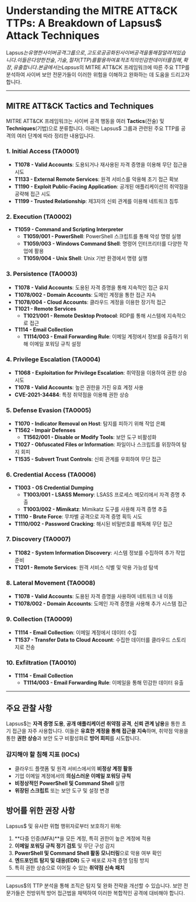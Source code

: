 # Understanding the MITRE ATT&CK TTPs: A Breakdown of Lapsus$ Attack Techniques

Lapsus$는 유명한 사이버 공격 그룹으로, 고도로 공공화된 사이버 공격을 통해 잘 알려져 있습니다. 이들은 다양한 전술, 기술, 절차(TTP)를 활용하여 표적 조직의 민감한 데이터를 침해, 확장, 유출합니다. 본 글에서는 Lapsus$의 MITRE ATT&CK 프레임워크에 따른 주요 TTP를 분석하여 사이버 보안 전문가들이 이러한 위험을 이해하고 완화하는 데 도움을 드리고자 합니다.

---

## MITRE ATT&CK Tactics and Techniques

MITRE ATT&CK 프레임워크는 사이버 공격 행동을 여러 **Tactics**(전술) 및 **Techniques**(기법)으로 분류합니다. 아래는 Lapsus$ 그룹과 관련된 주요 TTP를 공격의 여러 단계에 따라 정리한 내용입니다.

### 1. **Initial Access (TA0001)**
   - **T1078 - Valid Accounts**: 도용되거나 재사용된 자격 증명을 이용해 무단 접근을 시도
   - **T1133 - External Remote Services**: 원격 서비스를 악용해 초기 접근 확보
   - **T1190 - Exploit Public-Facing Application**: 공개된 애플리케이션의 취약점을 공략해 접근 시도
   - **T1199 - Trusted Relationship**: 제3자의 신뢰 관계를 이용해 네트워크 침투

### 2. **Execution (TA0002)**
   - **T1059 - Command and Scripting Interpreter**
     - **T1059/001 - PowerShell**: PowerShell 스크립트를 통해 악성 명령 실행
     - **T1059/003 - Windows Command Shell**: 명령어 인터프리터를 다양한 작업에 활용
     - **T1059/004 - Unix Shell**: Unix 기반 환경에서 명령 실행

### 3. **Persistence (TA0003)**
   - **T1078 - Valid Accounts**: 도용된 자격 증명을 통해 지속적인 접근 유지
   - **T1078/002 - Domain Accounts**: 도메인 계정을 통한 접근 지속
   - **T1078/004 - Cloud Accounts**: 클라우드 계정을 이용한 장기적 접근
   - **T1021 - Remote Services**
     - **T1021/001 - Remote Desktop Protocol**: RDP를 통해 시스템에 지속적으로 접근
   - **T1114 - Email Collection**
     - **T1114/003 - Email Forwarding Rule**: 이메일 계정에서 정보를 유출하기 위해 이메일 포워딩 규칙 설정

### 4. **Privilege Escalation (TA0004)**
   - **T1068 - Exploitation for Privilege Escalation**: 취약점을 이용하여 권한 상승 시도
   - **T1078 - Valid Accounts**: 높은 권한을 가진 유효 계정 사용
   - **CVE-2021-34484**: 특정 취약점을 이용해 권한 상승

### 5. **Defense Evasion (TA0005)**
   - **T1070 - Indicator Removal on Host**: 탐지를 피하기 위해 작업 은폐
   - **T1562 - Impair Defenses**
     - **T1562/001 - Disable or Modify Tools**: 보안 도구 비활성화
   - **T1027 - Obfuscated Files or Information**: 파일이나 스크립트를 위장하여 탐지 회피
   - **T1535 - Subvert Trust Controls**: 신뢰 관계를 우회하여 무단 접근

### 6. **Credential Access (TA0006)**
   - **T1003 - OS Credential Dumping**
     - **T1003/001 - LSASS Memory**: LSASS 프로세스 메모리에서 자격 증명 추출
     - **T1003/002 - Mimikatz**: Mimikatz 도구를 사용해 자격 증명 추출
   - **T1110 - Brute Force**: 무차별 공격으로 자격 증명 획득 시도
   - **T1110/002 - Password Cracking**: 해시된 비밀번호를 해독해 무단 접근

### 7. **Discovery (TA0007)**
   - **T1082 - System Information Discovery**: 시스템 정보를 수집하여 추가 작업 준비
   - **T1201 - Remote Services**: 원격 서비스 식별 및 악용 가능성 탐색

### 8. **Lateral Movement (TA0008)**
   - **T1078 - Valid Accounts**: 도용된 자격 증명을 사용하여 네트워크 내 이동
   - **T1078/002 - Domain Accounts**: 도메인 자격 증명을 사용해 추가 시스템 접근

### 9. **Collection (TA0009)**
   - **T1114 - Email Collection**: 이메일 계정에서 데이터 수집
   - **T1537 - Transfer Data to Cloud Account**: 수집한 데이터를 클라우드 스토리지로 전송

### 10. **Exfiltration (TA0010)**
   - **T1114 - Email Collection**
     - **T1114/003 - Email Forwarding Rule**: 이메일을 통해 민감한 데이터 유출

---

## 주요 관찰 사항

Lapsus$는 **자격 증명 도용**, **공개 애플리케이션 취약점 공격**, **신뢰 관계 남용**을 통한 초기 접근을 자주 사용합니다. 이들은 **유효한 계정을 통해 접근을 지속**하며, 취약점 악용을 통한 **권한 상승**과 보안 도구 비활성화로 **방어 회피**를 시도합니다.

### 감지해야 할 침해 지표 (IOCs)
- 클라우드 플랫폼 및 원격 서비스에서의 **비정상 계정 활동**
- 기업 이메일 계정에서의 **의심스러운 이메일 포워딩 규칙**
- **비정상적인 PowerShell 및 Command Shell** 실행
- **위장된 스크립트** 또는 보안 도구 및 설정 변경

## 방어를 위한 권장 사항

Lapsus$ 및 유사한 위협 행위자로부터 보호하기 위해:
1. **다중 인증(MFA)**을 모든 계정, 특히 권한이 높은 계정에 적용
2. **이메일 포워딩 규칙 정기 검토** 및 무단 구성 감지
3. **PowerShell 및 Command Shell 활동 모니터링**으로 악용 여부 확인
4. **엔드포인트 탐지 및 대응(EDR)** 도구 배포로 자격 증명 덤핑 방지
5. 특히 권한 상승으로 이어질 수 있는 **취약점 신속 패치**

---

Lapsus$의 TTP 분석을 통해 조직은 탐지 및 완화 전략을 개선할 수 있습니다. 보안 전문가들은 전방위적 방어 접근법을 채택하여 이러한 복합적인 공격에 대비해야 합니다.
